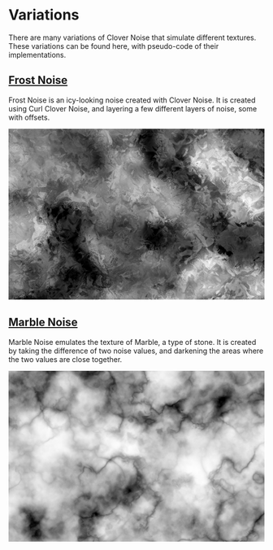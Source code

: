 # Variations

There are many variations of Clover Noise that simulate different textures. These variations can be found here, with pseudo-code of their implementations.

## [Frost Noise](frost.md)

Frost Noise is an icy-looking noise created with Clover Noise. It is created using Curl Clover Noise, and layering a few different layers of noise, some with offsets.

![Frost Noise](../media/frost_noise.png)

## [Marble Noise](marble.md)

Marble Noise emulates the texture of Marble, a type of stone. It is created by taking the difference of two noise values, and darkening the areas where the two values are close together.

![Marble Noise](../media/marble_noise.png)